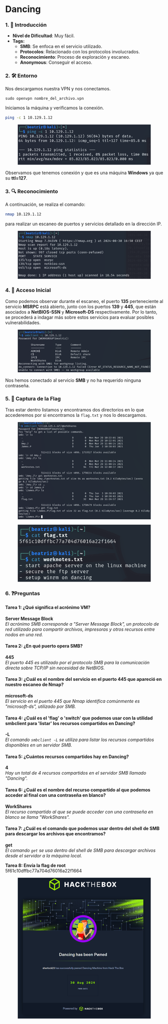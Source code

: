 # Dancing

### 1. 📝 **Introducción**

* **Nivel de Dificultad**: Muy fácil.
* **Tags:**&#x20;
  * **SMB**: Se enfoca en el servicio utilizado.
  * **Protocolos**: Relacionado con los protocolos involucrados.
  * **Reconocimiento**: Proceso de exploración y escaneo.
  * **Anonymous**: Conseguir el acceso.

### 2. 🛠️ **Entorno**

Nos descargamos nuestra VPN y nos conectamos.

```
sudo openvpn nombre_del_archivo.vpn
```

Iniciamos la máquina y verificamos la conexión.

```bash
ping -c 1 10.129.1.12
```

<figure><img src="../../../.gitbook/assets/image (503).png" alt=""><figcaption></figcaption></figure>

Observamos que tenemos conexión y que es una máquina **Windows** ya que su **ttl=127**.

### 3. 🔍 **Reconocimiento**

A continuación, se realiza el comando:

```bash
nmap 10.129.1.12
```

para realizar un escaneo de puertos y servicios detallado en la dirección IP.

<figure><img src="../../../.gitbook/assets/image (504).png" alt=""><figcaption></figcaption></figure>

### 4. 🚪 **Acceso Inicial**

Como podemos observar durante el escaneo, el puerto **135** perteneciente al servicio **MSRPC** está abierto, junto con los puertos **139** y **445**, que están asociados a **NetBIOS-SSN** y **Microsoft-DS** respectivamente. Por lo tanto, se procederá a indagar más sobre estos servicios para evaluar posibles vulnerabilidades.

<figure><img src="../../../.gitbook/assets/image (505).png" alt=""><figcaption></figcaption></figure>

Nos hemos conectado al servicio **SMB** y no ha requerido ninguna contraseña.

### 5. 🔑 **Captura de la Flag**

Tras estar dentro listamos y encontramos dos directorios en lo que accederemos por si encontramos la `flag.txt` y nos lo descargamos.

<figure><img src="../../../.gitbook/assets/image (506).png" alt=""><figcaption></figcaption></figure>

<figure><img src="../../../.gitbook/assets/image (507).png" alt=""><figcaption></figcaption></figure>

### 6. ❓Preguntas

#### Tarea 1: ¿Qué significa el acrónimo VM?

**Server Message Block**\
_El acrónimo SMB corresponde a "Server Message Block", un protocolo de red utilizado para compartir archivos, impresoras y otros recursos entre nodos en una red._

#### Tarea 2: ¿En qué puerto opera SMB?

**445**\
_El puerto 445 es utilizado por el protocolo SMB para la comunicación directa sobre TCP/IP sin necesidad de NetBIOS._

#### Tarea 3: ¿Cuál es el nombre del servicio en el puerto 445 que apareció en nuestro escaneo de Nmap?

**microsoft-ds**\
_El servicio en el puerto 445 que Nmap identifica comúnmente es "microsoft-ds", utilizado por SMB._

#### Tarea 4: ¿Cuál es el 'flag' o 'switch' que podemos usar con la utilidad smbclient para 'listar' los recursos compartidos en Dancing?

**-L**\
_El comando `smbclient -L` se utiliza para listar los recursos compartidos disponibles en un servidor SMB._

#### Tarea 5: ¿Cuántos recursos compartidos hay en Dancing?

**4**\
_Hay un total de 4 recursos compartidos en el servidor SMB llamado "Dancing"._

#### Tarea 6: ¿Cuál es el nombre del recurso compartido al que podemos acceder al final con una contraseña en blanco?

**WorkShares**\
_El recurso compartido al que se puede acceder con una contraseña en blanco se llama "WorkShares"._

#### Tarea 7: ¿Cuál es el comando que podemos usar dentro del shell de SMB para descargar los archivos que encontramos?

**get**\
_El comando `get` se usa dentro del shell de SMB para descargar archivos desde el servidor a la máquina local._

**Tarea 8: Envía la flag de root**\
5f61c10dffbc77a704d76016a22f1664

<figure><img src="../../../.gitbook/assets/image (508).png" alt=""><figcaption></figcaption></figure>
